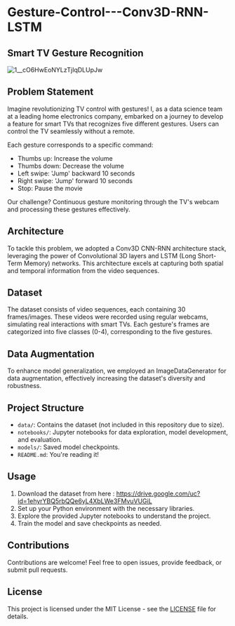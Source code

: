# Gesture-Control---Conv3D-RNN-LSTM
## Smart TV Gesture Recognition

![1__cO6HwEoNYLzTjIqDLUpJw](https://github.com/GvHemanth/Gesture-Control---Conv3D-RNN-LSTM/assets/125199925/62d179de-e847-4269-988e-9a72facff507)

## Problem Statement

Imagine revolutionizing TV control with gestures! I, as a data science team at a leading home electronics company, embarked on a journey to develop a feature for smart TVs that recognizes five different gestures. Users can control the TV seamlessly without a remote. 


Each gesture corresponds to a specific command:
- Thumbs up: Increase the volume
- Thumbs down: Decrease the volume
- Left swipe: 'Jump' backward 10 seconds
- Right swipe: 'Jump' forward 10 seconds
- Stop: Pause the movie

Our challenge? Continuous gesture monitoring through the TV's webcam and processing these gestures effectively.

## Architecture

To tackle this problem, we adopted a Conv3D CNN-RNN architecture stack, leveraging the power of Convolutional 3D layers and LSTM (Long Short-Term Memory) networks. This architecture excels at capturing both spatial and temporal information from the video sequences.

## Dataset

The dataset consists of video sequences, each containing 30 frames/images. These videos were recorded using regular webcams, simulating real interactions with smart TVs. Each gesture's frames are categorized into five classes (0-4), corresponding to the five gestures.

## Data Augmentation

To enhance model generalization, we employed an ImageDataGenerator for data augmentation, effectively increasing the dataset's diversity and robustness.

## Project Structure

- `data/`: Contains the dataset (not included in this repository due to size).
- `notebooks/`: Jupyter notebooks for data exploration, model development, and evaluation.
- `models/`: Saved model checkpoints.
- `README.md`: You're reading it!

## Usage

1. Download the dataset from here : https://drive.google.com/uc?id=1ehyrYBQ5rbQQe6yL4XbLWe3FMvuVUGiL
2. Set up your Python environment with the necessary libraries.
3. Explore the provided Jupyter notebooks to understand the project.
4. Train the model and save checkpoints as needed.

## Contributions

Contributions are welcome! Feel free to open issues, provide feedback, or submit pull requests.

## License

This project is licensed under the MIT License - see the [LICENSE](LICENSE) file for details.
